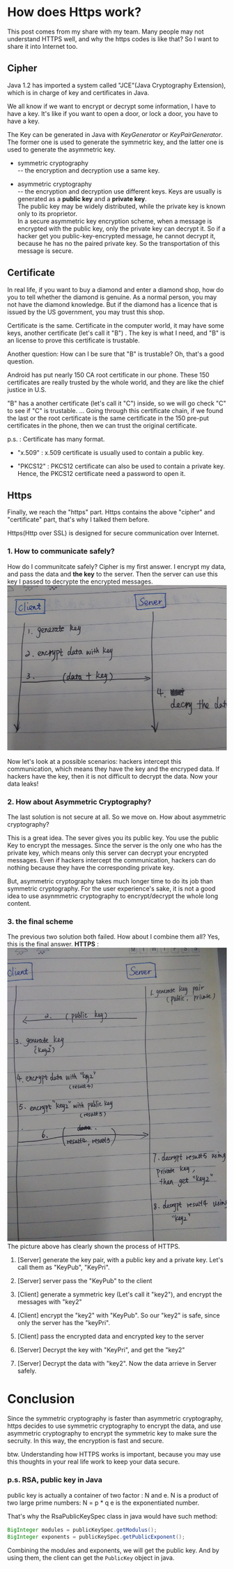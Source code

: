 # How does Https work?

This post comes from my share with my team. Many people may not understand HTTPS well, and why the https codes is like that? So I want to share it into Internet too.

## Cipher
Java 1.2 has imported a system called "JCE"(Java Cryptography Extension), which is in charge of key and certificates in Java.

We all know if we want to encrypt or decrypt some information, I have to have a key. It's like if you want to open a door, or lock a door, you have to have a key. 

The Key can be generated in Java with *KeyGenerator* or *KeyPairGenerator*. The former one is used to generate the symmetric key, and the latter one is used to generate the asymmetric key. 

* symmetric cryptography <br/>
    -- the encryption and decryption use a same key.

* asymmetric cryptography <br/>
   -- the encryption and decryption use different keys. Keys are usually is generated as a **public key** and a **private key**. <br/>
   The public key may be widely distributed, while the private key is known only to its proprietor. <br/>
   In a secure asymmetric key encryption scheme, when a message is encrypted with the public key, only the private key can decrypt it. So if a hacker get you public-key-encrypted message, he cannot decrypt it, because he has no the paired private key. So the transportation of this message is secure. <br/>


## Certificate

In real life, if you want to buy a diamond and enter a diamond shop, how do you to tell whether the diamond is genuine. As a normal person, you may not have the diamond knowledge. But if the diamond has a licence that is issued by the US government, you may trust this shop.

Certificate is the same. Certificate in the computer world, it may have some keys, another certificate (let's call it "B") . The key is what I need, and "B" is an license to prove this certificate is trustable. 

Another question: How can I be sure that "B" is trustable? Oh, that's a good question. 

Android has put nearly 150 CA root certificate in our phone. These 150 certificates are really trusted by the whole world, and they are like the chief justice in U.S.

"B" has a another certificate (let's call it "C") inside, so we will go check "C" to see if "C" is trustable.  ...  Going through this certificate chain, if we found the last or the root certificate is the same certificate in the 150 pre-put certificates in the phone, then we can trust the original certificate. 

p.s. : Certificate has many format. 
* "x.509"
: x.509 certificate is usually used to contain a public key.

* "PKCS12"
: PKCS12 certificate can also be used to contain a private key. Hence, the PKCS12 certificate need a password to open it. 


## Https
Finally, we reach the "https" part. Https contains the above "cipher" and "certificate" part, that's why I talked them before.

Https(Http over SSL) is designed for secure communication over Internet. 

### 1. How to communicate safely?
How do I communitcate safely? Cipher is my first answer. I encrypt my data, and pass the data and **the key** to the server. Then the server can use this key I passed to decrypte the encrypted messages.
![](/imgs/20160113_01.jpg)

Now let's look at a possible scenarios: hackers intercept this communication, which means they have the key and the encryped data.  If hackers have the key, then it is not difficult to decrypt the data. Now your data leaks!


### 2. How about Asymmetric Cryptography?
The last solution is not secure at all. So we move on. How about asymmetric cryptography?  

This is a great idea. The sever gives you its public key. You use the public Key to encrypt the messages.  Since the server is the only one who has the private key, which means only this server can decrypt your encrypted messages. Even if hackers intercept the communication, hackers can do nothing because they have the corresponding private key.

But, asymmetric cryptography takes much longer time to do its job than symmetric cryptography. For the user experience's sake, it is not a good idea to use asynmmetric cryptography to encrypt/decrypt the whole long content.

### 3. the final scheme
The previous two solution both failed. How about I combine them all? Yes, this is the final answer. 
**HTTPS** :
![](/imgs/20160113_02.jpg)
The picture above has clearly shown the process of HTTPS.

1. [Server] generate the key pair, with a public key and a private key. Let's call them as "KeyPub", "KeyPri". 

2. [Server] server pass the "KeyPub" to the client

3. [Client] generate a symmetric key (Let's call it "key2"), and encrypt the messages with "key2"

4. [Client] encrypt the "key2" with "KeyPub". So our "key2" is safe, since only the server has the "keyPri".

5. [Client] pass the encrypted data and encrypted key to the server

6. [Server] Decrypt the key with "KeyPri", and get the "key2"

7. [Server] Decrypt the data with "key2". Now the data arrieve in Server safely.




# Conclusion
Since the symmetric cryptography is faster than asymmetric cryptography, https decides to use symmetric cryptography to encrypt the data, and use asymmetric cryptography to encrypt the symmetric key to make sure the secruity.  In this way, the encryption is fast and secure. 

btw. Understanding how HTTPS works is important, because you may use this thoughts in your real life work to keep your data secure. 



### p.s. **RSA, public key in Java**
public key is actually a container of two factor : N and e. 
N is a product of two large prime numbers: N = p * q
e is the exponentiated number.

That's why the RsaPublicKeySpec class in java would have such method:
```java
BigInteger modules = publicKeySpec.getModulus();
BigInteger exponents = publicKeySpec.getPublicExponent();
```

Combining the modules and exponents, we will get the public key. And by using them, the client can get the `PublicKey` object in java.
